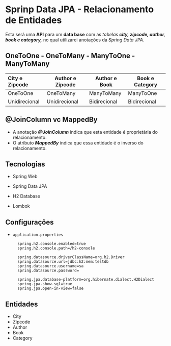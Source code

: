 # Sprinp Data JPA - Relacionamento de Entidades

Esta será uma **API** para um **data base** com as *tabelas* ***city, zipcode, author, book e category,*** no qual utilizarei anotações da *Spring Data JPA*.

## OneToOne - OneToMany - ManyToOne - ManyToMany

| City e Zipcode | Author e Zipcode | Author e Book | Book e Category |
| :------------- | ---------------- | ------------- | --------------- |
| OneToOne       | OneToMany        | ManyToMany    | ManyToOne       |
| Unidirecional  | Unidirecional    | Bidirecional  | Bidirecional    |

## @JoinColumn vc MappedBy

- A anotação ***@JoinColumn*** indica que esta entidade é proprietária do relacionamento.
- O atributo ***MappedBy*** indica que essa entidade é o inverso do relacionamento.

## Tecnologias

- Spring Web

- Spring Data JPA

- H2 Database

- Lombok

## Configurações 

- `application.properties`

        spring.h2.console.enabled=true
        spring.h2.console.path=/h2-console
        
        spring.datasource.driverClassName=org.h2.Driver
        spring.datasource.url=jdbc:h2:mem:testdb
        spring.datasource.username=sa
        spring.datasource.password=
        
        spring.jpa.database-platform=org.hibernate.dialect.H2Dialect
        spring.jpa.show-sql=true
        spring.jpa.open-in-view=false

## Entidades

- City
- Zipcode
- Author
- Book
- Category
